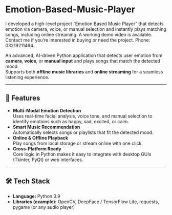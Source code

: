 # Emotion-Based-Music-Player
I developed a high-level project “Emotion Based Music Player” that detects emotion via camera, voice, or manual selection and instantly plays matching songs, including online streaming. A working demo video is available. Contact me if you’re interested in buying or need the project. Phone: 03219211464.

An advanced, AI-driven Python application that detects user emotion from **camera**, **voice**, or **manual input** and plays songs that match the detected mood.  
Supports both **offline music libraries** and **online streaming** for a seamless listening experience.

---

## 🎯 Features
- **Multi-Modal Emotion Detection**  
  Uses real-time facial analysis, voice tone, and manual selection to identify emotions such as happy, sad, excited, or calm.
- **Smart Music Recommendation**  
  Automatically selects songs or playlists that fit the detected mood.
- **Online & Offline Playback**  
  Play songs from local storage or stream online with one click.
- **Cross-Platform Ready**  
  Core logic in Python makes it easy to integrate with desktop GUIs (Tkinter, PyQt) or web interfaces.

---

## 🛠️ Tech Stack
- **Language:** Python 3.9
- **Libraries (example):** OpenCV, DeepFace / TensorFlow Lite, requests, pygame (or any audio player)  
